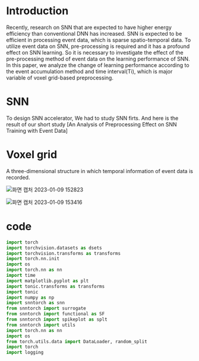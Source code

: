 # Introduction
Recently, research on SNN that are expected to have higher energy efficiency than conventional DNN has increased.
SNN is expected to be efficient in processing event data, which is sparse spatio-temporal data.
To utilize event data on SNN, pre-processing is required and it has a profound effect on SNN learning. So it is necessary to investigate the effect of the pre-processing method of event data on the learning performance of SNN.
In this paper, we analyze the change of learning performance according to the event accumulation method and time interval(Ti), which is major variable of voxel grid-based preprocessing.

# SNN
To design SNN accelerator, We had to study SNN firts.
And here is the result of our short study 
[An Analysis of Preprocessing Effect on SNN Training with Event Data]


# Voxel grid
A three-dimensional structure in which temporal information of event data is recorded.

![화면 캡처 2023-01-09 152823](https://user-images.githubusercontent.com/122242141/211251530-73c864bf-b71a-4d79-af8b-e55848ed63ba.png)

![화면 캡처 2023-01-09 153416](https://user-images.githubusercontent.com/122242141/211252154-6e520211-a01e-4d8d-b12d-af4fc4bfa80c.png)


# code
```py
import torch
import torchvision.datasets as dsets
import torchvision.transforms as transforms
import torch.nn.init
import os
import torch.nn as nn
import time
import matplotlib.pyplot as plt
import tonic.transforms as transforms
import tonic
import numpy as np
import snntorch as snn
from snntorch import surrogate
from snntorch import functional as SF
from snntorch import spikeplot as splt
from snntorch import utils
import torch.nn as nn
import os
from torch.utils.data import DataLoader, random_split
import torch
import logging
```
